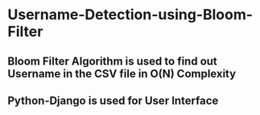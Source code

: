 # Username-Detection-using-Bloom-Filter
## Bloom Filter Algorithm is used to find out Username in the CSV file in O(N) Complexity
## Python-Django is used for User Interface
